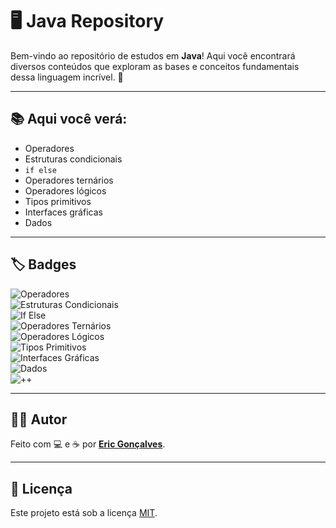 # 🖥️ Java Repository

Bem-vindo ao repositório de estudos em **Java**! Aqui você encontrará diversos conteúdos que exploram as bases e conceitos fundamentais dessa linguagem incrível. 🚀

---

## 📚 Aqui você verá:

- Operadores
- Estruturas condicionais
- `if else`
- Operadores ternários
- Operadores lógicos
- Tipos primitivos
- Interfaces gráficas
- Dados

---

## 🏷️ Badges

![Operadores](https://img.shields.io/badge/Operadores-FFA500?style=for-the-badge&logo=java&logoColor=white)  
![Estruturas Condicionais](https://img.shields.io/badge/Estruturas%20Condicionais-FFA500?style=for-the-badge&logo=java&logoColor=white)  
![If Else](https://img.shields.io/badge/If%20Else-FFA500?style=for-the-badge&logo=java&logoColor=white)  
![Operadores Ternários](https://img.shields.io/badge/Operadores%20Ternários-FFA500?style=for-the-badge&logo=java&logoColor=white)  
![Operadores Lógicos](https://img.shields.io/badge/Operadores%20Lógicos-FFA500?style=for-the-badge&logo=java&logoColor=white)  
![Tipos Primitivos](https://img.shields.io/badge/Tipos%20Primitivos-FFA500?style=for-the-badge&logo=java&logoColor=white)  
![Interfaces Gráficas](https://img.shields.io/badge/Interfaces%20Gráficas-FFA500?style=for-the-badge&logo=java&logoColor=white)  
![Dados](https://img.shields.io/badge/Dados-FFA500?style=for-the-badge&logo=java&logoColor=white)  
![++](https://img.shields.io/badge/++-FFA500?style=for-the-badge&logo=java&logoColor=white)

---

## 🧑‍💻 Autor

Feito com 💻 e ☕ por **[Eric Gonçalves](https://github.com/seu-usuario)**.

---

## 📄 Licença

Este projeto está sob a licença [MIT](LICENSE).
